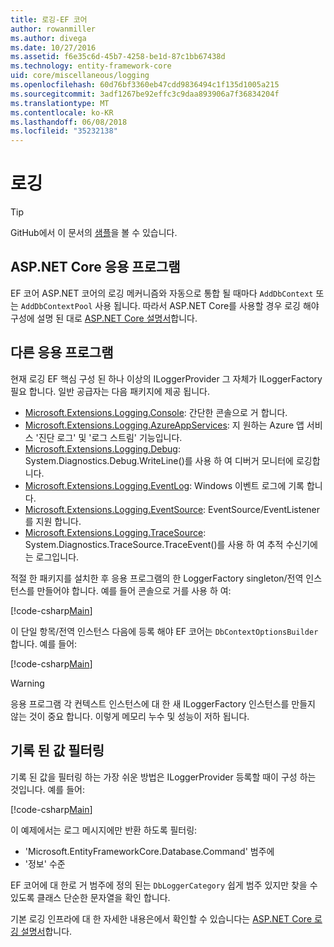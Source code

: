 ```yaml
---
title: 로깅-EF 코어
author: rowanmiller
ms.author: divega
ms.date: 10/27/2016
ms.assetid: f6e35c6d-45b7-4258-be1d-87c1bb67438d
ms.technology: entity-framework-core
uid: core/miscellaneous/logging
ms.openlocfilehash: 60d76bf3360eb47cdd9836494c1f135d1005a215
ms.sourcegitcommit: 3adf1267be92effc3c9daa893906a7f36834204f
ms.translationtype: MT
ms.contentlocale: ko-KR
ms.lasthandoff: 06/08/2018
ms.locfileid: "35232138"
---
```

# <a name="logging"></a>로깅

> [!TIP]  
> GitHub에서 이 문서의 [샘플](https://github.com/aspnet/EntityFramework.Docs/tree/master/samples/core/Miscellaneous/Logging)을 볼 수 있습니다.

## <a name="aspnet-core-applications"></a>ASP.NET Core 응용 프로그램

EF 코어 ASP.NET 코어의 로깅 메커니즘와 자동으로 통합 될 때마다 `AddDbContext` 또는 `AddDbContextPool` 사용 됩니다. 따라서 ASP.NET Core를 사용할 경우 로깅 해야 구성에 설명 된 대로 [ASP.NET Core 설명서](https://docs.microsoft.com/en-us/aspnet/core/fundamentals/logging?tabs=aspnetcore2x)합니다.

## <a name="other-applications"></a>다른 응용 프로그램

현재 로깅 EF 핵심 구성 된 하나 이상의 ILoggerProvider 그 자체가 ILoggerFactory 필요 합니다. 일반 공급자는 다음 패키지에 제공 됩니다.

* [Microsoft.Extensions.Logging.Console](https://www.nuget.org/packages/Microsoft.Extensions.Logging.Console/): 간단한 콘솔으로 거 합니다.
* [Microsoft.Extensions.Logging.AzureAppServices](https://www.nuget.org/packages/Microsoft.Extensions.Logging.AzureAppServices/): 지 원하는 Azure 앱 서비스 '진단 로그' 및 '로그 스트림' 기능입니다.
* [Microsoft.Extensions.Logging.Debug](https://www.nuget.org/packages/Microsoft.Extensions.Logging.Debug/): System.Diagnostics.Debug.WriteLine()를 사용 하 여 디버거 모니터에 로깅합니다.
* [Microsoft.Extensions.Logging.EventLog](https://www.nuget.org/packages/Microsoft.Extensions.Logging.EventLog/): Windows 이벤트 로그에 기록 합니다.
* [Microsoft.Extensions.Logging.EventSource](https://www.nuget.org/packages/Microsoft.Extensions.Logging.EventSource/): EventSource/EventListener를 지원 합니다.
* [Microsoft.Extensions.Logging.TraceSource](https://www.nuget.org/packages/Microsoft.Extensions.Logging.TraceSource/): System.Diagnostics.TraceSource.TraceEvent()를 사용 하 여 추적 수신기에는 로그입니다.

적절 한 패키지를 설치한 후 응용 프로그램의 한 LoggerFactory singleton/전역 인스턴스를 만들어야 합니다. 예를 들어 콘솔으로 거를 사용 하 여:

[!code-csharp[Main](../../../samples/core/Miscellaneous/Logging/Logging/BloggingContext.cs#DefineLoggerFactory)]

이 단일 항목/전역 인스턴스 다음에 등록 해야 EF 코어는 `DbContextOptionsBuilder`합니다. 예를 들어:

[!code-csharp[Main](../../../samples/core/Miscellaneous/Logging/Logging/BloggingContext.cs#RegisterLoggerFactory)]

> [!WARNING]
> 응용 프로그램 각 컨텍스트 인스턴스에 대 한 새 ILoggerFactory 인스턴스를 만들지 않는 것이 중요 합니다. 이렇게 메모리 누수 및 성능이 저하 됩니다.

## <a name="filtering-what-is-logged"></a>기록 된 값 필터링

기록 된 값을 필터링 하는 가장 쉬운 방법은 ILoggerProvider 등록할 때이 구성 하는 것입니다. 예를 들어:

[!code-csharp[Main](../../../samples/core/Miscellaneous/Logging/Logging/BloggingContextWithFiltering.cs#DefineLoggerFactory)]

이 예제에서는 로그 메시지에만 반환 하도록 필터링:
 * 'Microsoft.EntityFrameworkCore.Database.Command' 범주에
 * '정보' 수준

EF 코어에 대 한로 거 범주에 정의 된는 `DbLoggerCategory` 쉽게 범주 있지만 찾을 수 있도록 클래스 단순한 문자열을 확인 합니다.

기본 로깅 인프라에 대 한 자세한 내용은에서 확인할 수 있습니다는 [ASP.NET Core 로깅 설명서](https://docs.microsoft.com/en-us/aspnet/core/fundamentals/logging?tabs=aspnetcore2x)합니다.
